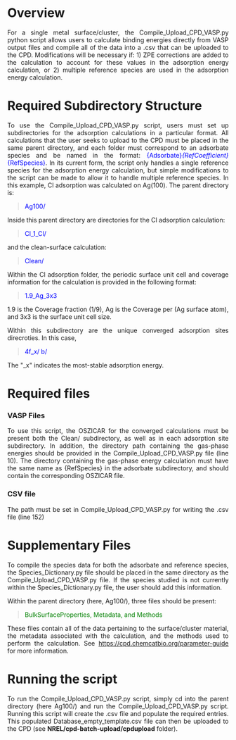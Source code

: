 # Overview
<div style="text-align: justify">For a single metal surface/cluster, the Compile_Upload_CPD_VASP.py python script allows users to calculate binding energies directly from VASP output files and compile all of the data into a .csv that can be uploaded to the CPD. Modifications will be necessary if: 1) ZPE corrections are added to the calculation to account for these values in the adsorption energy calculation, or 2) multiple reference species are used in the adsorption energy calculation.

# Required Subdirectory Structure
To use the Compile_Upload_CPD_VASP.py script, users must set up subdirectories for the adsorption calculations in a particular format. All calculations that the user seeks to upload to the CPD must be placed in the same parent directory, and each folder must correspond to an adsorbate species and be named in the format: <span style="color:blue">{Adsorbate}_{RefCoefficient}_{RefSpecies}</span>. In its current form, the script only handles a single reference species for the adsorption energy calculation, but simple modifications to the script can be made to allow it to handle multiple reference species. In this example, Cl adsorption was calculated on Ag(100). The parent directory is:

><span style="color:blue">Ag100/

Inside this parent directory are directories for the Cl adsorption calculation:
><span style="color:blue">Cl_1_Cl/

and the clean-surface calculation:
><span style="color:blue">Clean/
        
Within the Cl adsorption folder, the periodic surface unit cell and coverage information for the calculation is provided in the following format:
><span style="color:blue">1.9_Ag_3x3
        
1.9 is the Coverage fraction (1/9), Ag is the Coverage per (Ag surface atom), and 3x3 is the surface unit cell size.
        
Within this subdirectory are the unique converged adsorption sites direcroties. In this case,
><span style="color:blue">4f_x/ b/
        
The "_x" indicates the most-stable adsorption energy.

# Required files
### VASP Files
To use this script, the OSZICAR for the converged calculations must be present both the Clean/ subdirectory, as well as in each adsorption site subdirectory. In addition, the directory path containing the gas-phase energies should be provided in the Compile_Upload_CPD_VASP.py file (line 10). The directory containing the gas-phase energy calculation must have the same name as {RefSpecies} in the adsorbate subdirectory, and should contain the corresponding OSZICAR file.

### CSV file
The path must be set in Compile_Upload_CPD_VASP.py for writing the .csv file (line 152)

# Supplementary Files
To compile the species data for both the adsorbate and reference species, the Species_Dictionary.py file should be placed in the same directory as the Compile_Upload_CPD_VASP.py file. If the species studied is not currently within the Species_Dictionary.py file, the user should add this information.
        
Within the parent directory (here, Ag100/), three files should be present:
><span style="color:green">BulkSurfaceProperties, Metadata, and Methods

These files contain all of the data pertaining to the surface/cluster material, the metadata associated with the calculation, and the methods used to perform the calculation. See https://cpd.chemcatbio.org/parameter-guide for more information.
        
# Running the script
To run the Compile_Upload_CPD_VASP.py script, simply cd into the parent directory (here Ag100/) and run the Compile_Upload_CPD_VASP.py script. Running this script will create the .csv file and populate the required entries. This populated Database_empty_template.csv file can then be uploaded to the CPD (see **NREL/cpd-batch-upload/cpdupload** folder).

</div>
